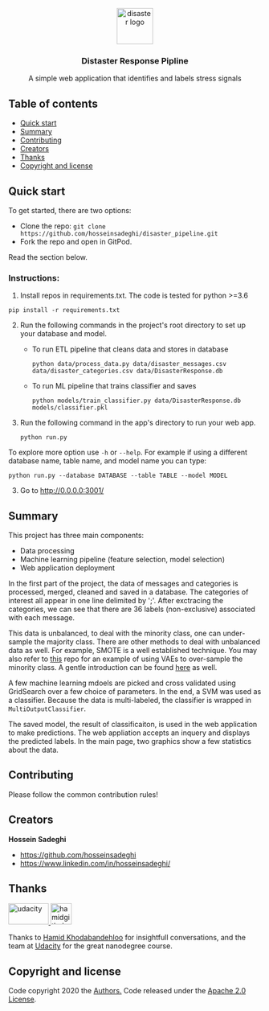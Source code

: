 <p align="center">
  <a href="https://www.google.com/search?q=what+is+distaster">
    <img src="https://encrypted-tbn0.gstatic.com/images?q=tbn%3AANd9GcQTiEKjqxHURhDjy54nPKrElc8gYROGkq5LyMSRDgPZ7_yiR0Q0&usqp=CAU" alt="disaster logo" width="72" height="72">
  </a>
</p>

<h3 align="center">Distaster Response Pipline</h3>

<p align="center">
  A simple web application that identifies and labels stress signals
</p>


## Table of contents

- [Quick start](#quick-start)
- [Summary](#summary)
- [Contributing](#contributing)
- [Creators](#creators)
- [Thanks](#thanks)
- [Copyright and license](#copyright-and-license)


## Quick start
To get started, there are two options:
- Clone the repo: `git clone https://github.com/hosseinsadeghi/disaster_pipeline.git`
- Fork the repo and open in GitPod.

Read the section below.

### Instructions:
1. Install repos in requirements.txt. The code is tested for python >=3.6

`pip install -r requirements.txt`

2. Run the following commands in the project's root directory to set up your database and model.

    - To run ETL pipeline that cleans data and stores in database
    
        `python data/process_data.py data/disaster_messages.csv data/disaster_categories.csv data/DisasterResponse.db`
        
    - To run ML pipeline that trains classifier and saves
    
        `python models/train_classifier.py data/DisasterResponse.db models/classifier.pkl`
        

2. Run the following command in the app's directory to run your web app.

    `python run.py`
    
To explore more option use `-h` or `--help`. For example if using a different database name, table name, and model name you can type:

`python run.py --database DATABASE --table TABLE --model MODEL`

3. Go to http://0.0.0.0:3001/

## Summary
This project has three main components:
- Data processing
- Machine learning pipeline (feature selection, model selection)
- Web application deployment

In the first part of the project, the data of messages and categories is processed, merged, cleaned and saved in a database. The categories of interest all appear in one line delimited by ';'. After exctracing the categories, we can see that there are 36 labels (non-exclusive) associated with each message.

This data is unbalanced, to deal with the minority class, one can under-sample the majority class. There are other methods to deal with unbalanced data as well. For example, SMOTE is a well established technique. You may also refer to [this](https://github.com/hosseinsadeghi/oversampling_vae) repo for an example of using VAEs to over-sample the minority class. A gentle introduction can be found [here](https://towardsdatascience.com/oversampling-with-vaes-e410887fe51) as well.

A few machine learning mdoels are picked and cross validated using GridSearch over a few choice of parameters. In the end, a SVM was used as a classifier. Because the data is multi-labeled, the classifier is wrapped in `MultiOutputClassifier`.

The saved model, the result of classificaiton, is used in the web application to make predictions. The web appliation accepts an inquery and displays the predicted labels. In the main page, two graphics show a few statistics about the data.

## Contributing

Please follow the common contribution rules!


## Creators

**Hossein Sadeghi**

- <https://github.com/hosseinsadeghi>
- <https://www.linkedin.com/in/hosseinsadeghi/>


## Thanks

<a href="https://www.udacity.com/">
  <img src="https://d20vrrgs8k4bvw.cloudfront.net/images/open-graph/udacity.png" alt="udacity" width="80" height="42">
</a>
<a href="https://github.com/hamidkhbl">
  <img src="https://avatars2.githubusercontent.com/u/35466381?s=460&u=fc6318e6bf181d8d14635476e2cce9d6315d9b63&v=4" alt="hamidgithub" width="42" height="42">
</a>

Thanks to [Hamid Khodabandehloo](https://github.com/hamidkhbl) for insightfull conversations, and the team at [Udacity](https://www.udacity.com/) for the great nanodegree course.


## Copyright and license

Code copyright 2020 the [Authors.](https://github.com/hosseinsadeghi/disaster_pipeline/graphs/contributors) Code released under the [Apache 2.0 License](https://github.com/hosseinsadeghi/disaster_pipeline/blob/master/LICENSE). 
